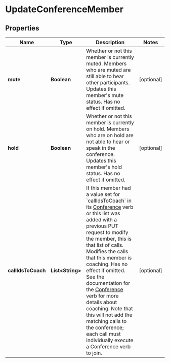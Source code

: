 

# UpdateConferenceMember


## Properties

| Name | Type | Description | Notes |
|------------ | ------------- | ------------- | -------------|
|**mute** | **Boolean** | Whether or not this member is currently muted. Members who are muted are still able to hear other participants.  Updates this member&#39;s mute status. Has no effect if omitted. |  [optional] |
|**hold** | **Boolean** | Whether or not this member is currently on hold. Members who are on hold are not able to hear or speak in the conference.  Updates this member&#39;s hold status. Has no effect if omitted. |  [optional] |
|**callIdsToCoach** | **List&lt;String&gt;** | If this member had a value set for &#x60;callIdsToCoach&#x60; in its [Conference](/docs/voice/bxml/conference) verb or this list was added with a previous PUT request to modify the member, this is that list of calls.  Modifies the calls that this member is coaching. Has no effect if omitted. See the documentation for the [Conference](/docs/voice/bxml/conference) verb for more details about coaching.  Note that this will not add the matching calls to the conference; each call must individually execute a Conference verb to join. |  [optional] |



